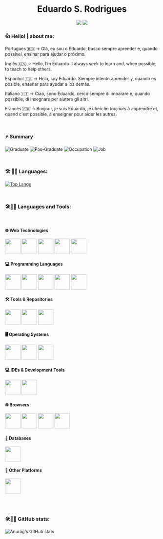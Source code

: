 <!-- 
<p align="center">
  <img src=https://github.com/eduardodsr/eduardodsr/blob/master/dev2.gif?raw=true" alt="dev2" width="150px" />
  <img src=https://github.com/eduardodsr/eduardodsr/blob/master/dev.gif?raw=true" alt="dev" width="150px" />
-->

</p>

<!--
<p align="center">
  <img src="https://github.com/eduardodsr/eduardodsr/blob/master/brazil.gif" style="margin: 0 auto; height: 25px; max-width: 100%; display: block;">
</p>
-->

<h1 align="center">
  Eduardo S. Rodrigues 
</h1>



<p align="center">     
  <a href="https://github.com/eduardodsr" alt="github.com/eduardodsr" target="_blank"><img src="https://img.shields.io/badge/-github.com/eduardodsr-0e2c54?style=flat-square&logo=chrome&logoColor=black" /></a>
    <a href="https://profile-summary-for-github.com/user/eduardodsr" alt="profile-summary-for-github" target="_blank">
      <img src="https://img.shields.io/badge/HomePage-0e2c54?style=flat-square&logo=chrome&logoColor=blue" /></a>
  </p>


### :thumbsup: Hello!  | about me: 
<!-- <img style="margin: 0 auto" src="https://github.com/ABSphreak/ABSphreak/blob/master/gifs/Hi.gif" height="25"> -->
<!-- Bem vindo ao meu portfólio! -->


Portugues 🇧🇷 &rarr; 
Olá, eu sou o Eduardo, busco sempre aprender e, quando possível, ensinar para ajudar o próximo.

Inglês 🇺🇸 &rarr; 
Hello, I’m Eduardo. I always seek to learn and, when possible, to teach to help others.

Espanhol 🇪🇸 &rarr; 
Hola, soy Eduardo. Siempre intento aprender y, cuando es posible, enseñar para ayudar a los demás.

Italiano 🇮🇹 &rarr; 
Ciao, sono Eduardo, cerco sempre di imparare e, quando possibile, di insegnare per aiutare gli altri.

Francês 🇫🇷 &rarr; 
Bonjour, je suis Eduardo, je cherche toujours à apprendre et, quand c'est possible, à enseigner pour aider les autres.

<!-- Alemão 🇩🇪 &rarr; 
Hallo, ich bin Eduardo. Ich lerne immer gerne und helfe anderen, wenn es möglich ist. -->

<!-- Japonês 🇯🇵 &rarr; 
こんにちは、エドゥアルドです。いつも学び、可能なときには他の人を助けるために教えることを心がけています。-->

</br>

### ⚡ Summary
<!-- :open_book: -->

![Graduate](https://img.shields.io/badge/Graduate-Information%20Systems%20(Bachelor´s%20%20degree)-blue)
![Pos-Graduate](https://img.shields.io/badge/PosGraduate-Project%20Management-blue)
![Occupation](https://img.shields.io/badge/Occupation-Developer-blue)
![Job](https://img.shields.io/badge/Job-CAIXA-blue)


</br>

### 🛠️ 👨‍💻 Languages: 

<!--
![Github stats](https://github-readme-stats.vercel.app/api?username=eduardodsr&show_icons=true)
-->

[![Top Langs](https://github-readme-stats.vercel.app/api/top-langs/?username=eduardodsr&langs_count=10&hide=glsl,python,css&show_icons=true)](https://github.com/eduardodsr/github-readme-stats)


<!-- ### :mailbox_with_no_mail: Contato:  -->

<!-- :email: : eduardodsr@gmail.com -->




<!--

## GitHub Status | Top Languages Card: :star:

![Github stats](https://github-readme-stats.vercel.app/api?username=eduardodsr&show_icons=true)


[![Top Langs](https://github-readme-stats.vercel.app/api/top-langs/?username=eduardodsr&langs_count=6)](https://github.com/eduardodsr/github-readme-stats)

-->


<!--
[![Top Langs](https://github-readme-stats.vercel.app/api/top-langs/?username=eduardodsr&layout=compact)](https://github.com/eduardodsr/github-readme-stats)
-->

</br>

<div class="code" align="left">
  <h3>🛠️👨‍💻 Languages and Tools:</h3></div>

  <!-- Links de Tecnologias Web --> </br>
  <h4>🌐 Web Technologies</h4>
  <code><a href="https://www.w3.org/html/" target="_blank"><img height="50" src="https://www.vectorlogo.zone/logos/w3_html5/w3_html5-ar21.svg"></a></code>
  <code><a href="https://www.w3.org/css/" target="_blank"><img height="50" src="https://www.vectorlogo.zone/logos/w3_css/w3_css-ar21.svg"></a></code>
  <code><a href="https://getbootstrap.com/" target="_blank"><img height="50" src="https://www.vectorlogo.zone/logos/getbootstrap/getbootstrap-ar21.svg"></a></code>
  <code><a href="https://www.javascript.com/" target="_blank"><img height="50" src="https://www.vectorlogo.zone/logos/javascript/javascript-ar21.svg"></a></code>
  <code><a href="https://www.json.org/" target="_blank"><img height="50" src="https://www.vectorlogo.zone/logos/json/json-ar21.svg"></a></code>

  <!-- Links de Linguagens de Programação --> </br>
  <h4>💻 Programming Languages</h4>
  <code><a href="https://www.php.net/" target="_blank"><img height="50" src="https://www.vectorlogo.zone/logos/php/php-ar21.svg"></a></code>
  <code><a href="https://www.java.com/" target="_blank"><img height="50" src="https://www.vectorlogo.zone/logos/java/java-ar21.svg"></a></code>
  <code><a href="https://spring.io/" target="_blank"><img height="50" src="https://www.vectorlogo.zone/logos/springio/springio-ar21.svg"></a></code>
  <code><a href="https://dotnet.microsoft.com/" target="_blank"><img height="50" src="https://www.vectorlogo.zone/logos/dotnet/dotnet-ar21.svg"></a></code>
  <code><a href="https://www.python.org/" target="_blank"><img height="50" src="https://www.vectorlogo.zone/logos/python/python-ar21.svg"></a></code>

  <!-- Links de Ferramentas e Repositórios --> </br>
  <h4>🛠️ Tools & Repositories</h4>
  <code><a href="https://git-scm.com/" target="_blank"><img height="50" src="https://www.vectorlogo.zone/logos/git-scm/git-scm-ar21.svg"></a></code>
  <code><a href="https://github.com/" target="_blank"><img height="50" src="https://www.vectorlogo.zone/logos/github/github-ar21.svg"></a></code>
  <code><a href="https://www.markdownguide.org/" target="_blank"><img height="50" src="https://www.vectorlogo.zone/logos/commonmark/commonmark-ar21.svg"></a></code>

  <!-- Links de Sistemas Operacionais --> </br>
  <h4>🖥️ Operating Systems</h4>
  <code><a href="https://www.apple.com/" target="_blank"><img height="50" src="https://www.vectorlogo.zone/logos/apple/apple-ar21.svg"></a></code>
  <code><a href="https://www.linux.org/" target="_blank"><img height="50" src="https://www.vectorlogo.zone/logos/linux/linux-ar21.svg"></a></code>
  <code><a href="https://www.microsoft.com/" target="_blank"><img height="50" src="https://www.vectorlogo.zone/logos/microsoft/microsoft-ar21.svg"></a></code>

  <!-- Links de IDEs e Ferramentas de Desenvolvimento --> </br>
  <h4>💻 IDEs & Development Tools</h4>
  <code><a href="https://code.visualstudio.com/" target="_blank"><img height="50" src="https://www.vectorlogo.zone/logos/visualstudio_code/visualstudio_code-ar21.svg"></a></code>
  <code><a href="https://www.jetbrains.com/" target="_blank"><img height="50" src="https://www.vectorlogo.zone/logos/jetbrains/jetbrains-ar21.svg"></a></code>

  <!-- Links de Navegadores --> </br>
  <h4>🌐 Browsers</h4>
  <code><a href="https://developer.mozilla.org/" target="_blank"><img height="50" src="https://www.vectorlogo.zone/logos/firefox/firefox-ar21.svg"></a></code>
  <code><a href="https://developers.google.com/" target="_blank"><img height="50" src="https://www.vectorlogo.zone/logos/google_chrome/google_chrome-ar21.svg"></a></code>
  <code><a href="https://www.apple.com/br/safari/" target="_blank"><img height="50" src="https://www.vectorlogo.zone/logos/apple_safari/apple_safari-ar21.svg"></a></code>
  <code><a href="https://www.microsoft.com/edge/" target="_blank"><img height="50" src="https://www.vectorlogo.zone/logos/microsoft_edge/microsoft_edge-ar21.svg"></a></code>

  <!-- Links de Bancos de Dados --> </br>
  <h4>💾 Databases</h4>
  <code><a href="https://www.mysql.com/" target="_blank"><img height="50" src="https://www.vectorlogo.zone/logos/mysql/mysql-ar21.svg"></a></code>

  <!-- Links de Outras Plataformas -->
  <h4>🔗 Other Platforms</h4>
  <code><a href="https://github.com/EDUARDODSR" target="_blank"><img height="50" src="https://www.vectorlogo.zone/logos/devto/devto-ar21.svg"></a></code>
</div>

</br></br>
<div class="code" align="left">
  <h3>🛠️👨‍💻 GitHub stats:</h3></div>

<!--
[![Anurag's GitHub stats](https://github-readme-stats.vercel.app/api?username=eduardodsr)](https://github.com/eduardodsr/github-readme-stats)
-->

<!--
![Anurag's GitHub stats](https://github-readme-stats.vercel.app/api?username=eduardodsr&count_private=true)
-->

<!--
![Anurag's GitHub stats](https://github-readme-stats.vercel.app/api?username=eduardodsr&show_icons=true)
-->

![Anurag's GitHub stats](https://github-readme-stats.vercel.app/api?username=eduardodsr&show_icons=true&theme=dark)

<!-- 
dark, radical, merko, gruvbox, tokyonight, onedark, cobalt, synthwave, highcontrast, dracula
-->




</div>

